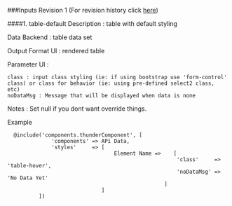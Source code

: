###Inputs
Revision 1 (For revision history click [here](https://github.com/ThunderID/ThunderComponents/blob/master/Contracts/UI/log-inputs.mdown))

####1. table-default
Description : table with default styling 

Data Backend : table data set

Output Format UI : rendered table

Parameter UI : 

	class : input class styling (ie: if using bootstrap use 'form-control' class) or class for behavior (ie: using pre-defined select2 class, etc)
	noDataMsg : Message that will be displayed when data is none
  
Notes :
	Set null if you dont want override things.

Example

      @include('components.thunderComponent', [
                  'components' => APi Data, 
                  'styles'     => [
                                      Element Name =>    [
                                                          'class'     => 'table-hover',
                                                          'noDataMsg' => 'No Data Yet'
                                                      ]
                                  ]
              ])
